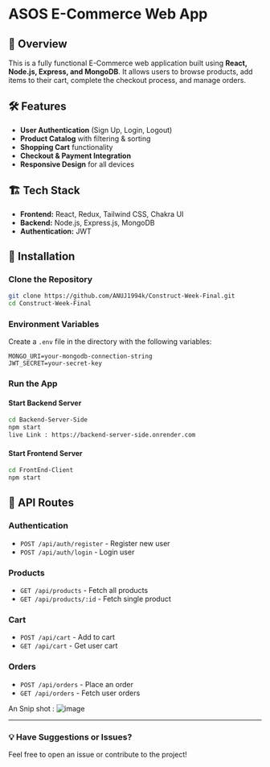 # ASOS E-Commerce Web App

## 🚀 Overview
This is a fully functional E-Commerce web application built using **React, Node.js, Express, and MongoDB**. It allows users to browse products, add items to their cart, complete the checkout process, and manage orders.

## 🛠️ Features
- **User Authentication** (Sign Up, Login, Logout)
- **Product Catalog** with filtering & sorting
- **Shopping Cart** functionality
- **Checkout & Payment Integration**
- **Responsive Design** for all devices

## 🏗️ Tech Stack
- **Frontend:** React, Redux, Tailwind CSS, Chakra UI
- **Backend:** Node.js, Express.js, MongoDB
- **Authentication:** JWT

## 🔧 Installation
### Clone the Repository
```sh
git clone https://github.com/ANUJ1994k/Construct-Week-Final.git
cd Construct-Week-Final
```

### Environment Variables
Create a `.env` file in the  directory with the following variables:
```env
MONGO_URI=your-mongodb-connection-string
JWT_SECRET=your-secret-key
```
### Run the App
#### Start Backend Server
```sh
cd Backend-Server-Side
npm start
live Link : https://backend-server-side.onrender.com
```
#### Start Frontend Server
```sh
cd FrontEnd-Client
npm start
```

## 📌 API Routes
### Authentication
- `POST /api/auth/register` - Register new user
- `POST /api/auth/login` - Login user

### Products
- `GET /api/products` - Fetch all products
- `GET /api/products/:id` - Fetch single product

### Cart
- `POST /api/cart` - Add to cart
- `GET /api/cart` - Get user cart

### Orders
- `POST /api/orders` - Place an order
- `GET /api/orders` - Fetch user orders

An Snip shot :
![image](https://github.com/user-attachments/assets/e5b660d9-800a-4845-a4c3-6ba7fe4f1c61)

---
### 💡 Have Suggestions or Issues?
Feel free to open an issue or contribute to the project!
